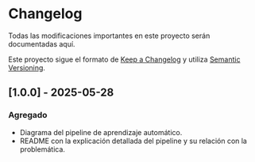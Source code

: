 # Changelog

Todas las modificaciones importantes en este proyecto serán documentadas aquí.

Este proyecto sigue el formato de [Keep a Changelog](https://keepachangelog.com/es-ES/1.0.0/)
y utiliza [Semantic Versioning](https://semver.org/lang/es/).

## [1.0.0] - 2025-05-28
### Agregado
- Diagrama del pipeline de aprendizaje automático.
- README con la explicación detallada del pipeline y su relación con la problemática.